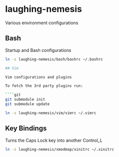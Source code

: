 laughing-nemesis
================

Various environment configurations

## Bash

Startup and Bash configurations
````bash
ln -s laughing-nemesis/bash/bashrc ~/.bashrc

## Vim

Vim configurations and plugins

To fetch the 3rd party plugins run:

````git
git submodule init
git submodule update
````
````bash
ln -s laughing-nemesis/vim/vimrc ~/.vimrc
````

## Key Bindings

Turns the Caps Lock key into another Control_L

````bash
ln -s laughing-nemesis/xmodmap/xinitrc ~/.xinitrc
````
